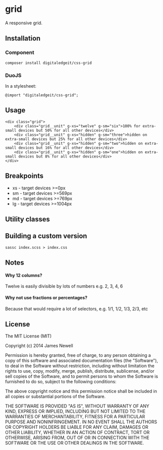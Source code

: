 # grid

A responsive grid.

## Installation

### Component

    composer install digitaledgeit/css-grid
    
### DuoJS

In a stylesheet:

    @import "digitaledgeit/css-grid";

    
## Usage
    
    <div class="grid">
        <div class="grid__unit" g-xs="twelve" g-sm="six">100% for extra-small devices but 50% for all other devices</div>
        <div class="grid__unit" g-xs="hidden" g-sm="three">hidden on extra-small devices but 25% for all other devices</div>
        <div class="grid__unit" g-xs="hidden" g-sm="two">hidden on extra-small devices but 16% for all other devices</div>
        <div class="grid__unit" g-xs="hidden" g-sm="one">hidden on extra-small devices but 8% for all other devices</div>
    </div>

## Breakpoints

 - xs - target devices >=0px
 - sm - target devices >=569px
 - md - target devices >=769px
 - lg - target devices >=1004px

## Utility classes

## Building a custom version

    sassc index.scss > index.css
    
## Notes

#### Why 12 columns? 
Twelve is easily divisible by lots of numbers e.g. 2, 3, 4, 6

#### Why not use fractions or percentages? 
Because that would require a lot of selectors, e.g. 1/1, 1/2, 1/3, 2/3, etc 
    
## License

The MIT License (MIT)

Copyright (c) 2014 James Newell

Permission is hereby granted, free of charge, to any person obtaining a copy of this software and associated documentation files (the "Software"), to deal in the Software without restriction, including without limitation the rights to use, copy, modify, merge, publish, distribute, sublicense, and/or sell copies of the Software, and to permit persons to whom the Software is furnished to do so, subject to the following conditions:

The above copyright notice and this permission notice shall be included in all copies or substantial portions of the Software.

THE SOFTWARE IS PROVIDED "AS IS", WITHOUT WARRANTY OF ANY KIND, EXPRESS OR IMPLIED, INCLUDING BUT NOT LIMITED TO THE WARRANTIES OF MERCHANTABILITY, FITNESS FOR A PARTICULAR PURPOSE AND NONINFRINGEMENT. IN NO EVENT SHALL THE AUTHORS OR COPYRIGHT HOLDERS BE LIABLE FOR ANY CLAIM, DAMAGES OR OTHER LIABILITY, WHETHER IN AN ACTION OF CONTRACT, TORT OR OTHERWISE, ARISING FROM, OUT OF OR IN CONNECTION WITH THE SOFTWARE OR THE USE OR OTHER DEALINGS IN THE SOFTWARE.